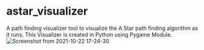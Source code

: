 # astar_visualizer
A path finding visualizer tool to visualize the A Star path finding algorithm as it runs. This Visualizer is created in Python using Pygame Module.
![Screenshot from 2021-10-22 17-24-30](https://user-images.githubusercontent.com/61864558/138449456-fc0fcee1-488d-4481-88ec-56ea10f9123a.png)
